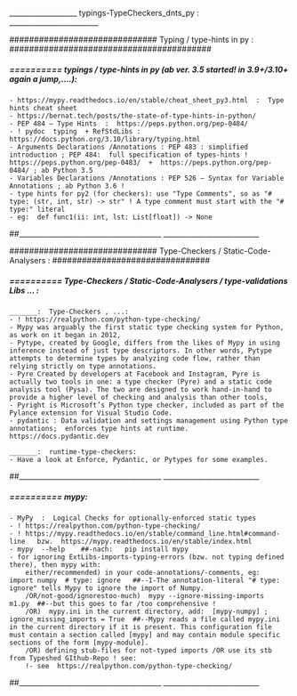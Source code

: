 ___________________ typings-TypeCheckers_dnts_py : _________________________


############################## Typing /  type-hints in py : #########################################
#####  ==========  typings / type-hints in py (ab ver. 3.5 started! in 3.9+/3.10+ again a jump,....):
    - https://mypy.readthedocs.io/en/stable/cheat_sheet_py3.html  :  Type hints cheat sheet
    - https://bernat.tech/posts/the-state-of-type-hints-in-python/
    - PEP 484 – Type Hints  :  https://peps.python.org/pep-0484/
    - ! pydoc  typing  + RefStdLibs :  https://docs.python.org/3.10/library/typing.html
    - Arguments Declarations /Annotations : PEP 483 : simplified introduction ; PEP 484:  full specification of types-hints !  https://peps.python.org/pep-0483/  +  https://peps.python.org/pep-0484/ ; ab Python 3.5 
    - Variables Declarations /Annotations : PEP 526 – Syntax for Variable Annotations ; ab Python 3.6 !
    - type hints for py2 (for checkers): use "Type Comments", so as "# type: (str, int, str) -> str" ! A type comment must start with the "# type:" literal 
    - eg:  def func1(ii: int, lst: List[float]) -> None
##________________________________________  ___________________________



############################## Type-Checkers / Static-Code-Analysers : ################################
#####  ==========  Type-Checkers / Static-Code-Analysers / type-validations Libs ... :
    _______:  Type-Checkers , ...:
    - ! https://realpython.com/python-type-checking/
    - Mypy was arguably the first static type checking system for Python, as work on it began in 2012,
    - Pytype, created by Google, differs from the likes of Mypy in using inference instead of just type descriptors. In other words, Pytype attempts to determine types by analyzing code flow, rather than relying strictly on type annotations.
    - Pyre Created by developers at Facebook and Instagram, Pyre is actually two tools in one: a type checker (Pyre) and a static code analysis tool (Pysa). The two are designed to work hand-in-hand to provide a higher level of checking and analysis than other tools,
    - Pyright is Microsoft’s Python type checker, included as part of the Pylance extension for Visual Studio Code. 
    - pydantic : Data validation and settings management using Python type annotations;  enforces type hints at runtime.  https://docs.pydantic.dev

    _______:  runtime-type-checkers:
    - Have a look at Enforce, Pydantic, or Pytypes for some examples.
##________________________________________  ___________________________


#####  ==========  mypy:  
	- MyPy  :  Logical Checks for optionally-enforced static types
    - ! https://realpython.com/python-type-checking/
    - ! https://mypy.readthedocs.io/en/stable/command_line.html#command-line   bzw.  https://mypy.readthedocs.io/en/stable/index.html
    - mypy  --help    ##-nach:   pip install mypy
    - for ignoring ExtLibs-imports-typing-errors (bzw. not typing defined there), then mypy with:
        either/recommended) in your code-annotations/-comments, eg:  import numpy  # type: ignore   ##--I-The annotation-literal "# type: ignore" tells Mypy to ignore the import of Numpy.
        /OR/not-good/ignorestoo-much)  mypy --ignore-missing-imports  m1.py  ##--but this goes to far /too comprehensive !
        /OR)  mypy.ini in the current directory, add:  [mypy-numpy] ; ignore_missing_imports = True  ##--Mypy reads a file called mypy.ini in the current directory if it is present. This configuration file must contain a section called [mypy] and may contain module specific sections of the form [mypy-module].
        /OR) defining stub-files for not-typed imports /OR use its stb from Typeshed GIthub-Repo ! see:
        !- see  https://realpython.com/python-type-checking/
##________________________________________  ___________________________

